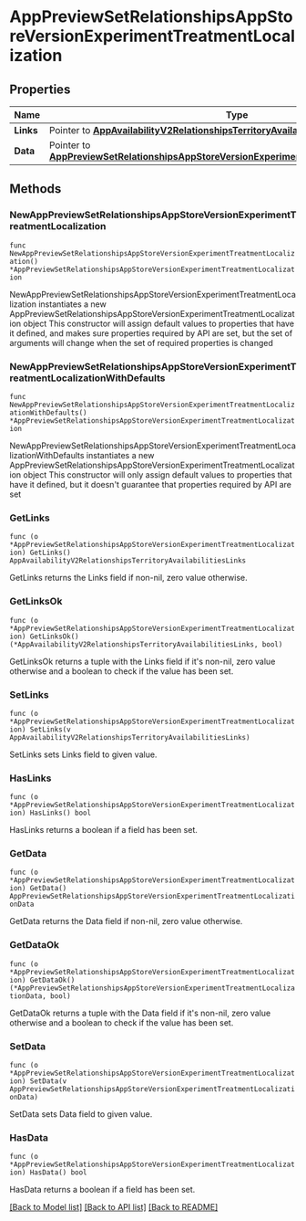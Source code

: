 # AppPreviewSetRelationshipsAppStoreVersionExperimentTreatmentLocalization

## Properties

Name | Type | Description | Notes
------------ | ------------- | ------------- | -------------
**Links** | Pointer to [**AppAvailabilityV2RelationshipsTerritoryAvailabilitiesLinks**](AppAvailabilityV2RelationshipsTerritoryAvailabilitiesLinks.md) |  | [optional] 
**Data** | Pointer to [**AppPreviewSetRelationshipsAppStoreVersionExperimentTreatmentLocalizationData**](AppPreviewSetRelationshipsAppStoreVersionExperimentTreatmentLocalizationData.md) |  | [optional] 

## Methods

### NewAppPreviewSetRelationshipsAppStoreVersionExperimentTreatmentLocalization

`func NewAppPreviewSetRelationshipsAppStoreVersionExperimentTreatmentLocalization() *AppPreviewSetRelationshipsAppStoreVersionExperimentTreatmentLocalization`

NewAppPreviewSetRelationshipsAppStoreVersionExperimentTreatmentLocalization instantiates a new AppPreviewSetRelationshipsAppStoreVersionExperimentTreatmentLocalization object
This constructor will assign default values to properties that have it defined,
and makes sure properties required by API are set, but the set of arguments
will change when the set of required properties is changed

### NewAppPreviewSetRelationshipsAppStoreVersionExperimentTreatmentLocalizationWithDefaults

`func NewAppPreviewSetRelationshipsAppStoreVersionExperimentTreatmentLocalizationWithDefaults() *AppPreviewSetRelationshipsAppStoreVersionExperimentTreatmentLocalization`

NewAppPreviewSetRelationshipsAppStoreVersionExperimentTreatmentLocalizationWithDefaults instantiates a new AppPreviewSetRelationshipsAppStoreVersionExperimentTreatmentLocalization object
This constructor will only assign default values to properties that have it defined,
but it doesn't guarantee that properties required by API are set

### GetLinks

`func (o *AppPreviewSetRelationshipsAppStoreVersionExperimentTreatmentLocalization) GetLinks() AppAvailabilityV2RelationshipsTerritoryAvailabilitiesLinks`

GetLinks returns the Links field if non-nil, zero value otherwise.

### GetLinksOk

`func (o *AppPreviewSetRelationshipsAppStoreVersionExperimentTreatmentLocalization) GetLinksOk() (*AppAvailabilityV2RelationshipsTerritoryAvailabilitiesLinks, bool)`

GetLinksOk returns a tuple with the Links field if it's non-nil, zero value otherwise
and a boolean to check if the value has been set.

### SetLinks

`func (o *AppPreviewSetRelationshipsAppStoreVersionExperimentTreatmentLocalization) SetLinks(v AppAvailabilityV2RelationshipsTerritoryAvailabilitiesLinks)`

SetLinks sets Links field to given value.

### HasLinks

`func (o *AppPreviewSetRelationshipsAppStoreVersionExperimentTreatmentLocalization) HasLinks() bool`

HasLinks returns a boolean if a field has been set.

### GetData

`func (o *AppPreviewSetRelationshipsAppStoreVersionExperimentTreatmentLocalization) GetData() AppPreviewSetRelationshipsAppStoreVersionExperimentTreatmentLocalizationData`

GetData returns the Data field if non-nil, zero value otherwise.

### GetDataOk

`func (o *AppPreviewSetRelationshipsAppStoreVersionExperimentTreatmentLocalization) GetDataOk() (*AppPreviewSetRelationshipsAppStoreVersionExperimentTreatmentLocalizationData, bool)`

GetDataOk returns a tuple with the Data field if it's non-nil, zero value otherwise
and a boolean to check if the value has been set.

### SetData

`func (o *AppPreviewSetRelationshipsAppStoreVersionExperimentTreatmentLocalization) SetData(v AppPreviewSetRelationshipsAppStoreVersionExperimentTreatmentLocalizationData)`

SetData sets Data field to given value.

### HasData

`func (o *AppPreviewSetRelationshipsAppStoreVersionExperimentTreatmentLocalization) HasData() bool`

HasData returns a boolean if a field has been set.


[[Back to Model list]](../README.md#documentation-for-models) [[Back to API list]](../README.md#documentation-for-api-endpoints) [[Back to README]](../README.md)


